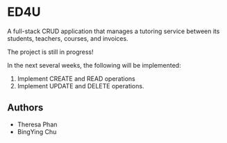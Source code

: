# ED4U
A full-stack CRUD application that manages a tutoring service between its students, teachers, courses, and invoices.

The project is still in progress!

In the next several weeks, the following will be implemented:
1. Implement CREATE and READ operations
2. Implement UPDATE and DELETE operations.

## Authors
* Theresa Phan
* BingYing Chu

